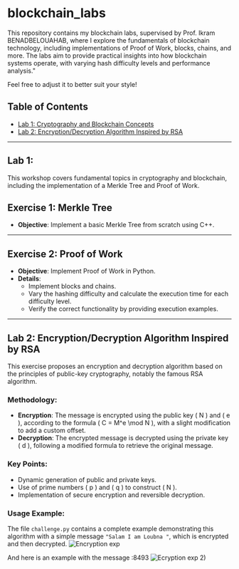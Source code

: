# blockchain_labs

This repository contains my blockchain labs, supervised by Prof. Ikram BENADBELOUAHAB, where I explore the fundamentals of blockchain technology, including implementations of Proof of Work, blocks, chains, and more. The labs aim to provide practical insights into how blockchain systems operate, with varying hash difficulty levels and performance analysis."

Feel free to adjust it to better suit your style!

## Table of Contents

- [Lab 1: Cryptography and Blockchain Concepts](#cryptographie-and-blockchain-concepts)
- [Lab 2: Encryption/Decryption Algorithm Inspired by RSA](#Lab-2-encryptiondecryption-algorithm-inspired-by-rsa)

---
## Lab 1:
This workshop covers fundamental topics in cryptography and blockchain, including the implementation of a Merkle Tree and Proof of Work.

## Exercise 1: Merkle Tree

- **Objective**: Implement a basic Merkle Tree from scratch using C++.

---

## Exercise 2: Proof of Work

- **Objective**: Implement Proof of Work in Python.
- **Details**:
  - Implement blocks and chains.
  - Vary the hashing difficulty and calculate the execution time for each difficulty level.
  - Verify the correct functionality by providing execution examples.

---
## Lab 2: Encryption/Decryption Algorithm Inspired by RSA

This exercise proposes an encryption and decryption algorithm based on the principles of public-key cryptography, notably the famous RSA algorithm.

### Methodology:
- **Encryption**: The message is encrypted using the public key \( N \) and \( e \), according to the formula \( C = M^e \mod N \), with a slight modification to add a custom offset.
- **Decryption**: The encrypted message is decrypted using the private key \( d \), following a modified formula to retrieve the original message.


### Key Points:
- Dynamic generation of public and private keys.
- Use of prime numbers \( p \) and \( q \) to construct \( N \).
- Implementation of secure encryption and reversible decryption.

### Usage Example:
The file `challenge.py` contains a complete example demonstrating this algorithm with a simple message `"Salam I am Loubna "`, which is encrypted and then decrypted.
![Encryption exp](https://github.com/user-attachments/assets/37b5397a-9168-4c21-888f-694dced75dd6)

And here is an example with the message :8493
![Ecryption exp 2)](https://github.com/user-attachments/assets/dec83475-00dd-4fda-aba1-8ee56dbc8907)





